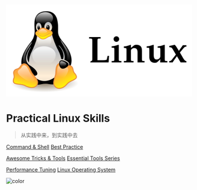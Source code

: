 ![logo](assets/image/logo.png)

# Practical Linux Skills

> 从实践中来，到实践中去


<!-- [Minimum Necessary Knowledge](minimum_necessary_knowledge/overview.md) -->
[Command & Shell](command_shell/overview.md)
[Best Practice](best_practice/overview.md)

[Awesome Tricks & Tools](awesome_tricks_tools/overview.md)
[Essential Tools Series](essential_tools_series/overview.md)

[Performance Tuning](performance_tuning/overview.md)
[Linux Operating System](linux_operating_system/overview.md)


![color](#D9F8F5)
